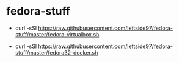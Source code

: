 # fedora-stuff

* curl -sSl https://raw.githubusercontent.com/leftside97/fedora-stuff/master/fedora-virtualbox.sh

* curl -sSl https://raw.githubusercontent.com/leftside97/fedora-stuff/master/fedora32-docker.sh
